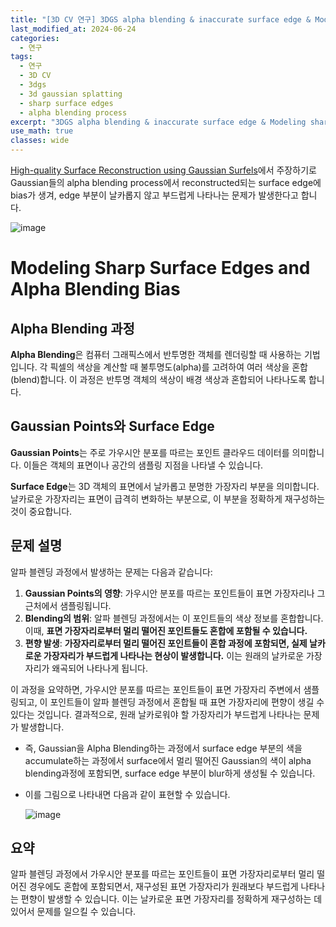 ```yaml
---
title: "[3D CV 연구] 3DGS alpha blending & inaccurate surface edge & Modeling sharp surface edges"
last_modified_at: 2024-06-24
categories:
  - 연구
tags:
  - 연구
  - 3D CV
  - 3dgs
  - 3d gaussian splatting
  - sharp surface edges
  - alpha blending process
excerpt: "3DGS alpha blending & inaccurate surface edge & Modeling sharp surface edges"
use_math: true
classes: wide
---
```


[High-quality Surface Reconstruction using Gaussian Surfels](https://arxiv.org/abs/2404.17774)에서 주장하기로 Gaussian들의 alpha blending process에서 reconstructed되는 surface edge에 bias가 생겨, edge 부분이 날카롭지 않고 부드럽게 나타나는 문제가 발생한다고 합니다.

![image](https://github.com/sandokim/sandokim.github.io/assets/74639652/ff266e8d-447a-47bd-9e01-87b2bee0dd9a)

# Modeling Sharp Surface Edges and Alpha Blending Bias

## Alpha Blending 과정

**Alpha Blending**은 컴퓨터 그래픽스에서 반투명한 객체를 렌더링할 때 사용하는 기법입니다. 각 픽셀의 색상을 계산할 때 불투명도(alpha)를 고려하여 여러 색상을 혼합(blend)합니다. 이 과정은 반투명 객체의 색상이 배경 색상과 혼합되어 나타나도록 합니다.

## Gaussian Points와 Surface Edge

**Gaussian Points**는 주로 가우시안 분포를 따르는 포인트 클라우드 데이터를 의미합니다. 이들은 객체의 표면이나 공간의 샘플링 지점을 나타낼 수 있습니다.

**Surface Edge**는 3D 객체의 표면에서 날카롭고 분명한 가장자리 부분을 의미합니다. 날카로운 가장자리는 표면이 급격히 변화하는 부분으로, 이 부분을 정확하게 재구성하는 것이 중요합니다.

## 문제 설명

알파 블렌딩 과정에서 발생하는 문제는 다음과 같습니다:

1. **Gaussian Points의 영향**: 가우시안 분포를 따르는 포인트들이 표면 가장자리나 그 근처에서 샘플링됩니다.
2. **Blending의 범위**: 알파 블렌딩 과정에서는 이 포인트들의 색상 정보를 혼합합니다. 이때, **표면 가장자리로부터 멀리 떨어진 포인트들도 혼합에 포함될 수 있습니다.**
3. **편향 발생**: **가장자리로부터 멀리 떨어진 포인트들이 혼합 과정에 포함되면, 실제 날카로운 가장자리가 부드럽게 나타나는 현상이 발생합니다.** 이는 원래의 날카로운 가장자리가 왜곡되어 나타나게 됩니다.

이 과정을 요약하면, 가우시안 분포를 따르는 포인트들이 표면 가장자리 주변에서 샘플링되고, 이 포인트들이 알파 블렌딩 과정에서 혼합될 때 표면 가장자리에 편향이 생길 수 있다는 것입니다. 결과적으로, 원래 날카로워야 할 가장자리가 부드럽게 나타나는 문제가 발생합니다.

- 즉, Gaussian을 Alpha Blending하는 과정에서 surface edge 부분의 색을 accumulate하는 과정에서 surface에서 멀리 떨어진 Gaussian의 색이 alpha blending과정에 포함되면, surface edge 부분이 blur하게 생성될 수 있습니다.
- 이를 그림으로 나타내면 다음과 같이 표현할 수 있습니다.
  
  ![image](https://github.com/sandokim/sandokim.github.io/assets/74639652/b11518a9-a255-41df-8340-2f34a0595e3c)

## 요약

알파 블렌딩 과정에서 가우시안 분포를 따르는 포인트들이 표면 가장자리로부터 멀리 떨어진 경우에도 혼합에 포함되면서, 재구성된 표면 가장자리가 원래보다 부드럽게 나타나는 편향이 발생할 수 있습니다. 이는 날카로운 표면 가장자리를 정확하게 재구성하는 데 있어서 문제를 일으킬 수 있습니다.








